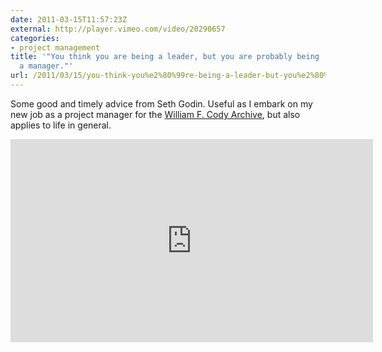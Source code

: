 ```yaml
---
date: 2011-03-15T11:57:23Z
external: http://player.vimeo.com/video/20290657
categories:
- project management
title: '"You think you are being a leader, but you are probably being
  a manager."'
url: /2011/03/15/you-think-you%e2%80%99re-being-a-leader-but-you%e2%80%99re-probably-being-a-manager/
---
```


Some good and timely advice from Seth Godin. Useful as I embark on my new job as a project manager for the <a href="http://codypapers.org/">William F. Cody Archive</a>, but also applies to life in general.

<iframe src="http://player.vimeo.com/video/20290657" width="580" height="325" frameborder="0"></iframe>
